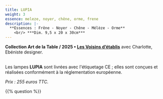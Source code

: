 ```yaml
---
title: LUPIA
weight: 3
essence: meleze, noyer, chêne, orme, frene
description: |-
  **Essences : Frêne - Noyer - Chêne - Mélèze - Orme**
    <br/> ***Dim. 9,5 x 20 x 30cm***
---
```


**Collection Art de la Table / 2025 • [Les Voisins d’établis](/oeuvres/voisins/)** avec Charlotte, Ebéniste designer.

<br>Les lampes **LUPIA** sont livrées avec l'étiquetage CE ; elles sont conçues et réalisées conformément à la réglementation européenne.

*Prix : 255 euros TTC.*

{{% question %}}
